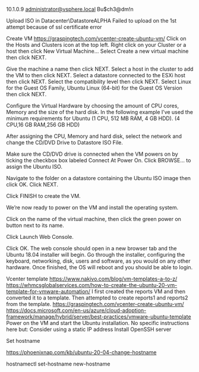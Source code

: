 10.1.0.9
administrator@vsphere.local
Bu$ch3@dm!n

Upload ISO
in Datacenter\DatastoreALPHA
Failed to upload on the 1st attempt because of ssl certificate error

Create VM
https://graspingtech.com/vcenter-create-ubuntu-vm/
Click on the Hosts and Clusters icon at the top left.
Right click on your Cluster or a host then click New Virtual Machine…
Select Create a new virtual machine then click NEXT.

Give the machine a name then click NEXT.
Select a host in the cluster to add the VM to then click NEXT.
Select a datastore connected to the ESXi host then click NEXT.
Select the compatibility level then click NEXT.
Select Linux for the Guest OS Family, Ubuntu Linux (64-bit) for the Guest OS Version then click NEXT.

Configure the Virtual Hardware by choosing the amount of CPU cores, Memory and the size of the hard disk. In the following example I’ve used the minimum requirements for Ubuntu (1 CPU, 512 MB RAM, 4 GB HDD).
(4 CPU,16 GB RAM,256 GB HDD)

After assigning the CPU, Memory and hard disk, select the network and change the CD/DVD Drive to Datastore ISO File.

Make sure the CD/DVD drive is connected when the VM powers on by ticking the checkbox box labeled Connect At Power On.
Click BROWSE… to assign the Ubuntu ISO.

Navigate to the folder on a datastore containing the Ubuntu ISO image then click OK.
Click NEXT.

Click FINISH to create the VM.

We’re now ready to power on the VM and install the operating system.

Click on the name of the virtual machine, then click the green power on button next to its name.

Click Launch Web Console.

Click OK.
The web console should open in a new browser tab and the Ubuntu 18.04 installer will begin. Go through the installer, configuring the keyboard, networking, disk, users and software, as you would on any other hardware.
Once finished, the OS will reboot and you should be able to login.

Vcenter template 
https://www.nakivo.com/blog/vm-templates-a-to-z/ 
https://whmcsglobalservices.com/how-to-create-the-ubuntu-20-vm-template-for-vmware-automation/ 
I first created the reports VM and then converted it to a template. 
Then attempted to create reports1 and reports2 from the template. 
https://graspingtech.com/vcenter-create-ubuntu-vm/ 
https://docs.microsoft.com/en-us/azure/cloud-adoption-framework/manage/hybrid/server/best-practices/vmware-ubuntu-template 
Power on the VM and start the Ubuntu installation. No specific instructions here but: 
Consider using a static IP address 
Install OpenSSH server 


Set hostname 

https://phoenixnap.com/kb/ubuntu-20-04-change-hostname 

hostnamectl set-hostname new-hostname 